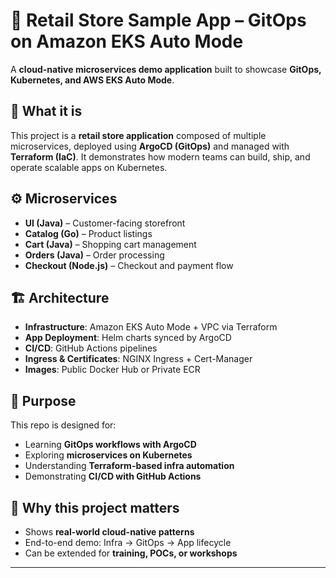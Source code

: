 # 🛒 Retail Store Sample App – GitOps on Amazon EKS Auto Mode

A **cloud-native microservices demo application** built to showcase **GitOps, Kubernetes, and AWS EKS Auto Mode**.

## 📌 What it is

This project is a **retail store application** composed of multiple microservices, deployed using **ArgoCD (GitOps)** and managed with **Terraform (IaC)**. It demonstrates how modern teams can build, ship, and operate scalable apps on Kubernetes.

## ⚙️ Microservices

- **UI (Java)** – Customer-facing storefront  
- **Catalog (Go)** – Product listings  
- **Cart (Java)** – Shopping cart management  
- **Orders (Java)** – Order processing  
- **Checkout (Node.js)** – Checkout and payment flow  

## 🏗 Architecture

- **Infrastructure**: Amazon EKS Auto Mode + VPC via Terraform  
- **App Deployment**: Helm charts synced by ArgoCD  
- **CI/CD**: GitHub Actions pipelines  
- **Ingress & Certificates**: NGINX Ingress + Cert-Manager  
- **Images**: Public Docker Hub or Private ECR  


## 🎯 Purpose

This repo is designed for:

- Learning **GitOps workflows with ArgoCD**  
- Exploring **microservices on Kubernetes**  
- Understanding **Terraform-based infra automation**  
- Demonstrating **CI/CD with GitHub Actions**  

## 🌟 Why this project matters

- Shows **real-world cloud-native patterns**  
- End-to-end demo: Infra → GitOps → App lifecycle  
- Can be extended for **training, POCs, or workshops**  

---


